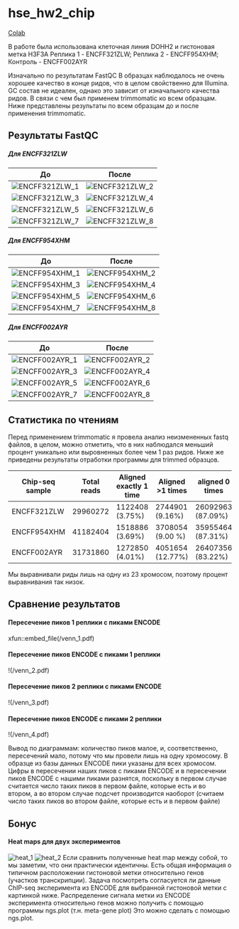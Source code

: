 # hse_hw2_chip
[Colab](https://colab.research.google.com/drive/1cT7HwhwYVLE4CRWp5uif2d7cwLc83sz1?usp=sharing)

В работе была использована клеточная линия DOHH2 и гистоновая метка H3F3A
Реплика 1 - ENCFF321ZLW; Реплика 2 - ENCFF954XHM; Контроль - ENCFF002AYR

Изначально по результатам FastQC В образцах наблюдалось не очень хорошее качество в конце ридов, что в целом свойственно для Illumina. GC состав не идеален, однако это зависит от изначального качества ридов. В связи с чем был применем trimmomatic ко всем образцам. Ниже представлены результаты по всем образцам до и после применения trimmomatic. 

## Результаты FastQC

##### Для ENCFF321ZLW
До                                        | После
----------------------------------------- | ----------------------------------------
![ENCFF321ZLW_1](/images/ENCFF321ZLW_fastqc_1.png)|![ENCFF321ZLW_2](/images/ENCFF321ZLW_fastqc_1.png)
![ENCFF321ZLW_3](/images/ENCFF321ZLW_fastqc_3.png)|![ENCFF321ZLW_4](/images/ENCFF321ZLW_fastqc_4.png)
![ENCFF321ZLW_5](/images/ENCFF321ZLW_fastqc_5.png)|![ENCFF321ZLW_6](/images/ENCFF321ZLW_fastqc_6.png)
![ENCFF321ZLW_7](/images/ENCFF321ZLW_fastqc_7.png)|![ENCFF321ZLW_8](/images/ENCFF321ZLW_fastqc_8.png)

##### Для ENCFF954XHM
До                                        | После
----------------------------------------- | ----------------------------------------
![ENCFF954XHM_1](/images/ENCFF954XHM_fastqc_1.png)|![ENCFF954XHM_2](/images/ENCFF954XHM_fastqc_2.png)
![ENCFF954XHM_3](/images/ENCFF954XHM_fastqc_3.png)|![ENCFF954XHM_4](/images/ENCFF954XHM_fastqc_4.png)
![ENCFF954XHM_5](/images/ENCFF954XHM_fastqc_5.png)|![ENCFF954XHM_6](/images/ENCFF954XHM_fastqc_6.png)
![ENCFF954XHM_7](/images/ENCFF954XHM_fastqc_7.png)|![ENCFF954XHM_8](/images/ENCFF954XHM_fastqc_8.png)

##### Для ENCFF002AYR
До                                        | После
----------------------------------------- | ----------------------------------------
![ENCFF002AYR_1](/images/ENCFF002AYR_fastqc_1.png)|![ENCFF002AYR_2](/images/ENCFF002AYR_fastqc_2.png)
![ENCFF002AYR_3](/images/ENCFF002AYR_fastqc_3.png)|![ENCFF002AYR_4](/images/ENCFF002AYR_fastqc_4.png)
![ENCFF002AYR_5](/images/ENCFF002AYR_fastqc_5.png)|![ENCFF002AYR_6](/images/ENCFF002AYR_fastqc_6.png)
![ENCFF002AYR_7](/images/ENCFF002AYR_fastqc_7.png)|![ENCFF002AYR_8](/images/ENCFF002AYR_fastqc_8.png)

## Статистика по чтениям
Перед применением trimmomatic я провела анализ неизмененных fastq файлов, в целом, можно отметить, что в них наблюдался меньший процент уникально или выровненных более чем 1 раз ридов. Ниже же приведены результаты отработки программы для trimmed образцов. 

Chip-seq sample| Total reads| Aligned exactly 1 time| Aligned >1 times| aligned 0 times
---------------|--------------------------------|----------------|---------------|--------
ENCFF321ZLW|29960272|1122408 (3.75%)|2744901 (9.16%)|26092963 (87.09%)
ENCFF954XHM|41182404|1518886 (3.69%)|3708054 (9.00 %)|35955464 (87.31%)
ENCFF002AYR|31731860|1272850 (4.01%)|4051654 (12.77%)|26407356 (83.22%)

Мы выравнивали риды лишь на одну из 23 хромосом, поэтому процент выравнивания так низок.
## Сравнение результатов

#### Пересечение пиков 1 реплики с пиками ENCODE
xfun::embed_file(/venn_1.pdf)

#### Пересечение пиков ENCODE с пиками 1 реплики
!(/venn_2.pdf)

#### Пересечение пиков 2 реплики с пиками ENCODE
!(/venn_3.pdf)

#### Пересечение пиков ENCODE с пиками 2 реплики
!(/venn_4.pdf)

Вывод по диаграммам: количество пиков малое, и, соответственно, пересечений мало, потому что мы провели лишь на одну хромосому. 
В образце из базы данных ENCODE пики указаны для всех хромосом. 
Цифры в пересечении наших пиков с пиками ENCODE и в пересечении пиков ENCODE с нашими пиками разнятся, поскольку в первом случае считается число таких пиков в первом файле, которые есть и во втором, а во втором случае подсчет производится наоборот (считаем число таких пиков во втором файле, которые есть и в первом файле) 

## Бонус
#### Heat maps для двух экспериментов
![heat_1](/images/heat_map_1.png)
![heat_2](/images/heat_map_2.png)
Если сравнить полученные heat map между собой, то мы заметим, что они практически идентичны. 
Есть общая информация о типичном расположении гистоновой метки относительно генов (участков транскрипции). Задача посмотреть согласуется ли данные ChIP-seq эксперимента из ENCODE для выбранной гистоновой метки с картинкой ниже. Распределение сигнала метки из ENCODE эксперимента относительно генов можно получить с помощью программы ngs.plot (т.н. meta-gene plot) Это можно сделать с помощью ngs.plot.

